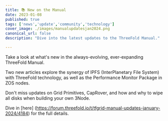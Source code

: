```yaml
---
title: 📚 New on the Manual
date: 2023-01-08
published: true
tags: ['news','update','community','technology']
cover_image: ./images/manualupdatesjan2024.png
canonical_url: false
description: "Dive into the latest updates to the ThreeFold Manual."

---
```


Take a look at what's new in the always-evolving, ever-expanding ThreeFold Manual.

Two new articles explore the synergy of IPFS (InterPlanetary File System) with ThreeFold technology, as well as the Performance Monitor Package in ZOS nodes.

Don't miss updates on Grid Primitives, CapRover, and how and why to wipe all disks when building your own 3Node.

Dive in [here] (https://forum.threefold.io/t/tfgrid-manual-updates-january-2024/4184) for the full details.